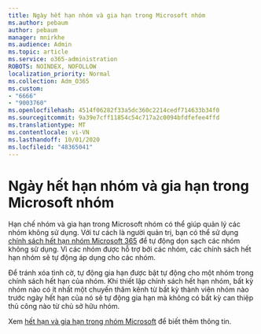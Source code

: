 ```yaml
---
title: Ngày hết hạn nhóm và gia hạn trong Microsoft nhóm
ms.author: pebaum
author: pebaum
manager: mnirkhe
ms.audience: Admin
ms.topic: article
ms.service: o365-administration
ROBOTS: NOINDEX, NOFOLLOW
localization_priority: Normal
ms.collection: Adm_O365
ms.custom:
- "6666"
- "9003760"
ms.openlocfilehash: 4514f06282f33a5dc360c2214cedf714633b34f0
ms.sourcegitcommit: 9a39e7cff11854c54c717a2c0094bfdfefee4ffd
ms.translationtype: MT
ms.contentlocale: vi-VN
ms.lasthandoff: 10/01/2020
ms.locfileid: "48365041"
---
```

# <a name="team-expiration-and-renewal-in-microsoft-teams"></a>Ngày hết hạn nhóm và gia hạn trong Microsoft nhóm

Hạn chế nhóm và gia hạn trong Microsoft nhóm có thể giúp quản lý các nhóm không sử dụng. Với tư cách là người quản trị, bạn có thể sử dụng  [chính sách hết hạn nhóm Microsoft 365](https://docs.microsoft.com/microsoft-365/admin/create-groups/office-365-groups-expiration-policy)  để tự động dọn sạch các nhóm không sử dụng. Vì các nhóm được hỗ trợ bởi các nhóm, các chính sách hết hạn nhóm sẽ tự động áp dụng cho các nhóm.

Để tránh xóa tình cờ, tự động gia hạn được bật tự động cho một nhóm trong chính sách hết hạn của nhóm. Khi thiết lập chính sách hết hạn nhóm, bất kỳ nhóm nào có ít nhất một chuyến thăm kênh từ bất kỳ thành viên nhóm nào trước ngày hết hạn của nó sẽ tự động gia hạn mà không có bất kỳ can thiệp thủ công nào từ chủ sở hữu nhóm.  

Xem  [hết hạn và gia hạn trong nhóm Microsoft](https://docs.microsoft.com/microsoftteams/team-expiration-renewal)  để biết thêm thông tin.
